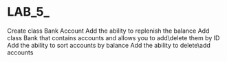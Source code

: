 # LAB_5_
Create class Bank Account
Add the ability to replenish the balance
Add class Bank that contains accounts and allows you to add\delete them by ID
Add the ability to sort accounts by balance
Add the ability to delete\add accounts 

